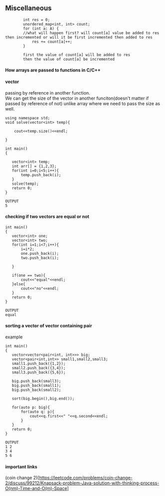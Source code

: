 ## Miscellaneous


```
        int res = 0;
        unordered_map<int, int> count;
        for (int a: A) {
        //what will happen first? will count[a] value be added to res then incremented or will it be first incremented then added to res
            res += count[a]++;
        }
        
        first the value of count[a] will be added to res
        then the value of count[a] be incremented

```

#### How arrays are passed to functions in C/C++


#### vector
passing by reference in another function.  
We can get the size of the vector in another funciton(doesn't matter if passed by reference of not) unlike array where we need to pass the size as well.
```
using namespace std;
void solve(vector<int> temp){
    
    cout<<temp.size()<<endl;
 
}

int main()
{
   
   vector<int> temp;
   int arr[] = {1,2,3};
   for(int i=0;i<5;i++){
       temp.push_back(i);
   }
   solve(temp);
   return 0;
}

OUTPUT
5
```
#### checking if two vectors are equal or not
```
int main()
{
   vector<int> one;
   vector<int> two;
   for(int i=1;i<7;i++){
       i=i*2;
       one.push_back(i);
       two.push_back(i);
       
   }
   
   if(one == two){
       cout<<"equal"<<endl;
   }else{
       cout<<"no"<<endl;
   }
   return 0;
}

OUTPUT
equal
```

#### sorting a vector of vector containing pair
example
```
int main()
{
   vector<vector<pair<int, int>>> big;
   vector<pair<int,int>> small1,small2,small3;
   small1.push_back({1,2});
   small2.push_back({3,4});
   small3.push_back({5,6});
   
   big.push_back(small3);
   big.push_back(small1);
   big.push_back(small2);
   
   sort(big.begin(),big.end());
   
   for(auto p: big){
       for(auto q: p){
           cout<<q.first<<" "<<q.second<<endl;
       }
   }
   return 0;
}

OUTPUT
1 2
3 4
5 6
```

#### important links
(coin change 2)[https://leetcode.com/problems/coin-change-2/discuss/99212/Knapsack-problem-Java-solution-with-thinking-process-O(nm)-Time-and-O(m)-Space]
